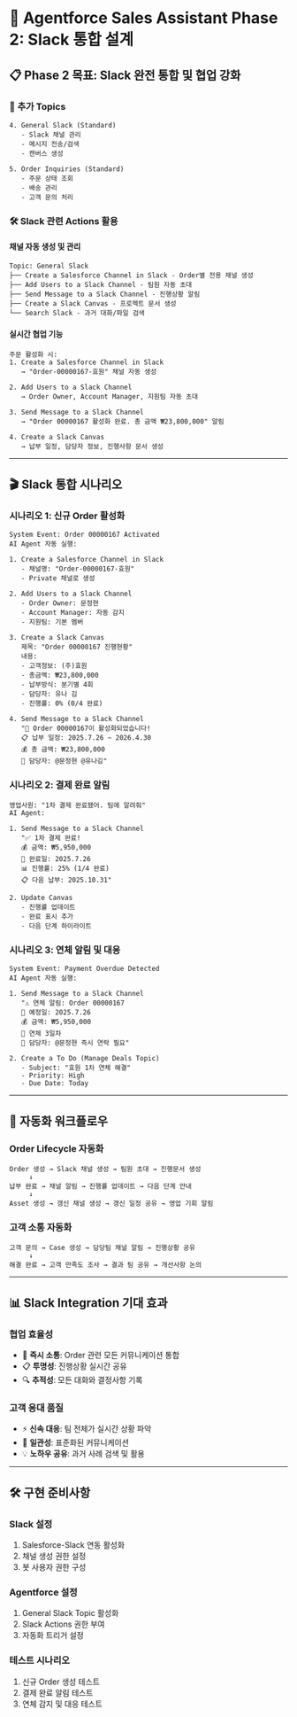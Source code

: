 # 🔗 Agentforce Sales Assistant Phase 2: Slack 통합 설계

## 📋 Phase 2 목표: Slack 완전 통합 및 협업 강화

### 🎯 **추가 Topics**
```
4. General Slack (Standard)
   - Slack 채널 관리
   - 메시지 전송/검색
   - 캔버스 생성

5. Order Inquiries (Standard)
   - 주문 상태 조회
   - 배송 관리
   - 고객 문의 처리
```

### 🛠️ **Slack 관련 Actions 활용**

#### **채널 자동 생성 및 관리**
```
Topic: General Slack
├── Create a Salesforce Channel in Slack - Order별 전용 채널 생성
├── Add Users to a Slack Channel - 팀원 자동 초대
├── Send Message to a Slack Channel - 진행상황 알림
├── Create a Slack Canvas - 프로젝트 문서 생성
└── Search Slack - 과거 대화/파일 검색
```

#### **실시간 협업 기능**
```
주문 활성화 시:
1. Create a Salesforce Channel in Slack
   → "Order-00000167-효원" 채널 자동 생성

2. Add Users to a Slack Channel  
   → Order Owner, Account Manager, 지원팀 자동 초대

3. Send Message to a Slack Channel
   → "Order 00000167 활성화 완료. 총 금액 ₩23,800,000" 알림

4. Create a Slack Canvas
   → 납부 일정, 담당자 정보, 진행사항 문서 생성
```

---

## 🎬 Slack 통합 시나리오

### **시나리오 1: 신규 Order 활성화**
```
System Event: Order 00000167 Activated
AI Agent 자동 실행:

1. Create a Salesforce Channel in Slack
   - 채널명: "Order-00000167-효원"
   - Private 채널로 생성

2. Add Users to a Slack Channel
   - Order Owner: 문정현
   - Account Manager: 자동 감지
   - 지원팀: 기본 멤버

3. Create a Slack Canvas
   제목: "Order 00000167 진행현황"
   내용:
   - 고객정보: (주)효원
   - 총금액: ₩23,800,000
   - 납부방식: 분기별 4회
   - 담당자: 유나 김
   - 진행률: 0% (0/4 완료)

4. Send Message to a Slack Channel
   "🎉 Order 00000167이 활성화되었습니다!
   📋 납부 일정: 2025.7.26 ~ 2026.4.30
   💰 총 금액: ₩23,800,000
   👥 담당자: @문정현 @유나김"
```

### **시나리오 2: 결제 완료 알림**
```
영업사원: "1차 결제 완료됐어. 팀에 알려줘"
AI Agent:

1. Send Message to a Slack Channel
   "✅ 1차 결제 완료!
   💰 금액: ₩5,950,000
   📅 완료일: 2025.7.26
   📊 진행률: 25% (1/4 완료)
   📋 다음 납부: 2025.10.31"

2. Update Canvas
   - 진행률 업데이트
   - 완료 표시 추가
   - 다음 단계 하이라이트
```

### **시나리오 3: 연체 알림 및 대응**
```
System Event: Payment Overdue Detected
AI Agent 자동 실행:

1. Send Message to a Slack Channel
   "⚠️ 연체 알림: Order 00000167
   📅 예정일: 2025.7.26
   💰 금액: ₩5,950,000
   🔔 연체 3일차
   👤 담당자: @문정현 즉시 연락 필요"

2. Create a To Do (Manage Deals Topic)
   - Subject: "효원 1차 연체 해결"
   - Priority: High
   - Due Date: Today
```

---

## 🔄 자동화 워크플로우

### **Order Lifecycle 자동화**
```
Order 생성 → Slack 채널 생성 → 팀원 초대 → 진행문서 생성
     ↓
납부 완료 → 채널 알림 → 진행률 업데이트 → 다음 단계 안내
     ↓
Asset 생성 → 갱신 채널 생성 → 갱신 일정 공유 → 영업 기회 알림
```

### **고객 소통 자동화**
```
고객 문의 → Case 생성 → 담당팀 채널 알림 → 진행상황 공유
     ↓
해결 완료 → 고객 만족도 조사 → 결과 팀 공유 → 개선사항 논의
```

---

## 📊 Slack Integration 기대 효과

### **협업 효율성**
- 🚀 **즉시 소통**: Order 관련 모든 커뮤니케이션 통합
- 📋 **투명성**: 진행상황 실시간 공유
- 🔍 **추적성**: 모든 대화와 결정사항 기록

### **고객 응대 품질**
- ⚡ **신속 대응**: 팀 전체가 실시간 상황 파악
- 🎯 **일관성**: 표준화된 커뮤니케이션
- 💡 **노하우 공유**: 과거 사례 검색 및 활용

---

## 🛠️ 구현 준비사항

### **Slack 설정**
1. Salesforce-Slack 연동 활성화
2. 채널 생성 권한 설정
3. 봇 사용자 권한 구성

### **Agentforce 설정**
1. General Slack Topic 활성화
2. Slack Actions 권한 부여
3. 자동화 트리거 설정

### **테스트 시나리오**
1. 신규 Order 생성 테스트
2. 결제 완료 알림 테스트
3. 연체 감지 및 대응 테스트
